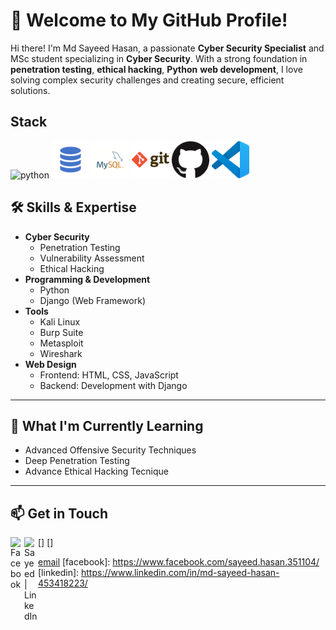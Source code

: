 # 👋 Welcome to My GitHub Profile!

Hi there! I'm Md Sayeed Hasan, a passionate **Cyber Security Specialist** and MSc student specializing in **Cyber Security**. With a strong foundation in **penetration testing**, **ethical hacking**, **Python** **web development**, I love solving complex security challenges and creating secure, efficient solutions.

## Stack
 <img height="60px"  width="60px"  object-fit="contain"  alt="python" src="https://logos-download.com/wp-content/uploads/2016/10/Python_logo_icon.png" />  <img height="60px"  width="60px"  object-fit="contain" src="https://raw.githubusercontent.com/github/explore/80688e429a7d4ef2fca1e82350fe8e3517d3494d/topics/sql/sql.png" />  <img  height="60px"  width="60px"  object-fit="contain" src="https://raw.githubusercontent.com/github/explore/80688e429a7d4ef2fca1e82350fe8e3517d3494d/topics/mysql/mysql.png" />  <img  height="60px"  width="60px" object-fit="contain" src="https://raw.githubusercontent.com/github/explore/80688e429a7d4ef2fca1e82350fe8e3517d3494d/topics/git/git.png"/>  <img height="60px"  width="60px"  object-fit="contain" src="https://raw.githubusercontent.com/github/explore/78df643247d429f6cc873026c0622819ad797942/topics/github/github.png" />  <img  height="60px" width="60px" object-fit="contain" src="https://raw.githubusercontent.com/github/explore/80688e429a7d4ef2fca1e82350fe8e3517d3494d/topics/visual-studio-code/visual-studio-code.png" /> 

## 🛠️ Skills & Expertise

- **Cyber Security**
  - Penetration Testing
  - Vulnerability Assessment
  - Ethical Hacking
- **Programming & Development**
  - Python 
  - Django (Web Framework)
- **Tools**
  - Kali Linux
  - Burp Suite
  - Metasploit
  - Wireshark
- **Web Design**
  - Frontend: HTML, CSS, JavaScript
  - Backend:  Development with Django

---


## 🌱 What I'm Currently Learning

- Advanced Offensive Security Techniques
- Deep Penetration Testing
- Advance Ethical Hacking Tecnique

---


## 📫 Get in Touch

[<img align="left" alt="Facebook" width= "22px" src="http://i.imgur.com/P3YfQoD.png" />]
[<img align="left" alt="Sayeed | LinkedIn" width="22px" src="https://cdn.jsdelivr.net/npm/simple-icons@v3/icons/linkedin.svg" />]

[email](mailto:sayeedhasan784@gmail.com)
[facebook]: https://www.facebook.com/sayeed.hasan.351104/
[linkedin]: https://www.linkedin.com/in/md-sayeed-hasan-453418223/

